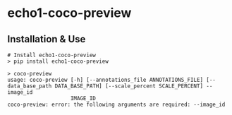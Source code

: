 # echo1-coco-preview

## Installation & Use

```shell
# Install echo1-coco-preview
> pip install echo1-coco-preview

> coco-preview
usage: coco-preview [-h] [--annotations_file ANNOTATIONS_FILE] [--data_base_path DATA_BASE_PATH] [--scale_percent SCALE_PERCENT] --image_id
                    IMAGE_ID
coco-preview: error: the following arguments are required: --image_id
```